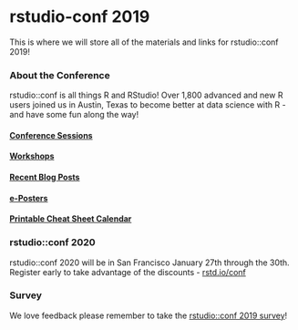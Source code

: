 # rstudio-conf 2019
This is where we will store all of the materials and links for rstudio::conf 2019!

### About the Conference
rstudio::conf is all things R and RStudio! Over 1,800 advanced and new R users joined us in Austin, Texas to become better at data science with R - and have some fun along the way!

#### [Conference Sessions](https://github.com/rstudio/rstudio-conf/blob/master/2019/sessions.md)
#### [Workshops](https://github.com/rstudio/rstudio-conf/blob/master/2019/workshops.md)
#### [Recent Blog Posts](https://github.com/rstudio/rstudio-conf/blob/master/2019/blogposts.md)
#### [e-Posters](https://github.com/rstudio/rstudio-conf/blob/master/2019/eposters.md)
#### [Printable Cheat Sheet Calendar](https://github.com/rstudio/rstudio-conf/blob/master/2019/Cheatsheets_2019.pdf)


### rstudio::conf 2020
rstudio::conf 2020 will be in San Francisco January 27th through the 30th. Register early to take advantage of the discounts - [rstd.io/conf](https://web.cvent.com/event/36ebe042-0113-44f1-8e36-b9bc5d0733bf/summary) 

### Survey
We love feedback please remember to take the [rstudio::conf 2019 survey](https://docs.google.com/forms/d/e/1FAIpQLSeC_xS_S7h8EtBYpcc6zc1Upciofj877TJiMG4HOhpwXXka2A/viewform)!
